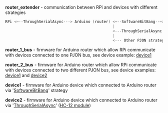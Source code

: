 **router_extender** - communication between RPi and devices with different strategies
```cpp
RPi <—--ThroughSerialAsync---> Arduino (router) <—--SoftwareBitBang--—> Arduino (device1)
                                                |
                                                <---ThroughSerialAsync (HC-12)---> Arduino (device2)
                                                |
                                                <--- Other PJON strategy---> Arduino (deviceN)
```
**router_1_bus** - firmware for Arduino router which allow RPi communicate with devices connected to one PJON bus, see device example: [device1](device1)

**router_2_bus** - firmware for Arduino router which allow RPi communicate with devices connected to two different PJON bus, see device examples: [device1](device1) and [device2](device2)

**device1** - firmware for Arduino device which connected to Arduino router via '[SoftwareBitBang](https://github.com/gioblu/PJON/tree/master/src/strategies/SoftwareBitBang)' strategy

**device2** - firmware for Arduino device which connected to Arduino router via '[ThroughSerialAsync](https://github.com/gioblu/PJON/tree/master/src/strategies/ThroughSerialAsync)' ([HC-12 module](http://statics3.seeedstudio.com/assets/file/bazaar/product/HC-12_english_datasheets.pdf))
